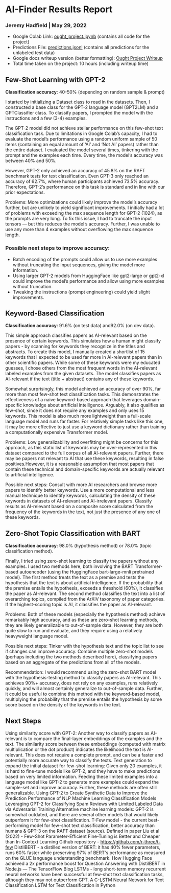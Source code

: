 # AI-Finder Results Report
### Jeremy Hadfield | May 29, 2022

- Google Colab Link: [ought_project.ipynb](https://colab.research.google.com/drive/1CYSTGYtmu0Jiw_0BDkjM7CpohQ_xi5D1?usp=drive_link) (contains all code for the project)
- Predictions File: [predictions.jsonl](https://drive.google.com/file/d/1jHcNP8MJn-eJ3s6WxcpUeWRFyeJCCT1i/view?usp=drive_link) (contains all predictions for the unlabeled test data)
- Google docs writeup version (better formatting): [Ought Project Writeup](https://docs.google.com/document/d/1CYlvHClIYJAAr0xxQuIF9HoIqUu4jfl17l_beMoGYbM/edit?usp=drive_link)
- Total time taken on the project: 10 hours (including writeup time)

## Few-Shot Learning with GPT-2
**Classification accuracy**: 40-50% (depending on random sample & prompt)

I started by initializing a Dataset class to read in the datasets. Then, I constructed a base class for the GPT-2 language model (GPT2LM) and a GPTClassifier class. To classify papers, I prompted the model with the instructions and a few (3-4) examples. 

The GPT-2 model did not achieve stellar performance on this few-shot text classification task. Due to limitations in Google Colab’s capacity, I had to evaluate the model’s performance using a random uniform sample of 50 items (containing an equal amount of ‘AI’ and ‘Not AI’ papers) rather than the entire dataset. I evaluated the model several times, tinkering with the prompt and the examples each time. Every time, the model’s accuracy was between 40% and 50%. 

However, GPT-2 only achieved an accuracy of 45.8% on the RAFT benchmark tests for text classification. Even GPT-3 only reached an accuracy of 62.7%, where human participants achieved 73.5% accuracy. Therefore, GPT-2’s performance on this task is standard and in line with our prior expectations. 

Problems: More optimizations could likely improve the model’s accuracy further, but are unlikely to yield significant improvements. I initially had a lot of problems with exceeding the max sequence length for GPT-2 (1024), as the prompts are very long. To fix this issue, I had to truncate the input tensors — but this reduces the model’s accuracy. Further, I was unable to use any more than 4 examples without overflowing the max sequence length. 

### Possible next steps to improve accuracy: 
- Batch encoding of the prompts could allow us to use more examples without truncating the input sequences, giving the model more information.
- Using larger GPT-2 models from HuggingFace like gpt2-large or gpt2-xl could improve the model’s performance and allow using more examples without truncation. 
- Tweaking the instructions (prompt engineering) could yield slight improvements.
  
## Keyword-Based Classification
**Classification accuracy**: 91.6% (on test data) and ​​92.0% (on dev data). 

This simple approach classifies papers as AI-relevant based on the presence of certain keywords. This simulates how a human might classify papers - by scanning for keywords they recognize in the titles and abstracts. To create this model, I manually created a shortlist of 15 keywords that I expected to be used far more in AI-relevant papers than in other scientific papers. While some of these keywords were my educated guesses, I chose others from the most frequent words in the AI-relevant labeled examples from the given datasets. The model classifies papers as AI-relevant if the text (title + abstract) contains any of these keywords. 

Somewhat surprisingly, this model achieved an accuracy of over 90%, far more than most few-shot text classification tasks. This demonstrates the effectiveness of a naive keyword-based approach that leverages domain-specific knowledge about artificial intelligence. Arguably, it also qualifies as few-shot, since it does not require any examples and only uses 15 keywords. This model is also much more lightweight than a full-scale language model and runs far faster. For relatively simple tasks like this one, it may be more effective to just use a keyword dictionary rather than training a computationally expensive Transformer model. 

Problems: Low generalizability and overfitting might be concerns for this approach, as this static list of keywords may be over-represented in this dataset compared to the full corpus of all AI-relevant papers. Further, there may be papers not relevant to AI that use these keywords, resulting in false positives.However, it is a reasonable assumption that most papers that contain these technical and domain-specific keywords are actually relevant to artificial intelligence. 

Possible next steps: 
Consult with more AI researchers and browse more papers to identify better keywords. 
Use a more computational and less manual technique to identify keywords, calculating the density of these keywords in datasets of AI-relevant and AI-irrelevant papers. 
Classify results as AI-relevant based on a composite score calculated from the frequency of the keywords in the text, not just the presence of any one of these keywords. 

## Zero-Shot Topic Classification with BART
**Classification accuracy**: 98.0% (hypothesis method) or 78.0% (topic classification method). 

Finally, I tried using zero-shot learning to classify the papers without any examples. I used two methods here, both involving the BART Transformer-based autoencoder (using the HuggingFace bart-large-mnli pretrained model). The first method treats the text as a premise and tests the hypothesis that the text is about artificial intelligence. If the probability that the premise entails the hypothesis, exceeds a threshold (60%), it classifies the paper as AI-relevant. The second method classifies the text into a list of overarching topics, compiled from the ArXiV taxonomy of paper categories. If the highest-scoring topic is AI, it classifies the paper as AI-relevant. 

Problems: Both of these models (especially the hypothesis method) achieve remarkably high accuracy, and as these are zero-shot learning methods, they are likely generalizable to out-of-sample data. However, they are both quite slow to run and evaluate, and they require using a relatively heavyweight language model. 

Possible next steps: 
Tinker with the hypothesis text and the topic list to see if changes can improve accuracy. 
Combine multiple zero-shot models (perhaps including the two methods described here), classifying papers based on an aggregate of the predictions from all of the models. 

Recommendation: I would recommend using the zero-shot BART model with the hypothesis-testing method to classify papers as AI-relevant. This achieves 90%+ accuracy, does not rely on any examples, runs relatively quickly, and will almost certainly generalize to out-of-sample data. Further, it could be useful to combine this method with the keyword-based model, multiplying the probability that the premise entails the hypothesis by some score based on the density of the keywords in the text. 

## Next Steps
Using similarity score with GPT-2: Another way to classify papers as AI-relevant is to compare the final-layer embeddings of the examples and the text. The similarity score between these embeddings (computed with matrix multiplication or the dot product) indicates the likelihood the text is AI-relevant. This does not require a complete prompt, and can be a faster and potentially more accurate way to classify the texts. 
Text generation to expand the initial dataset for few-shot learning: Given only 20 examples, it is hard to fine-tune models like GPT-2, and they have to make predictions based on very limited information. Feeding these limited examples into a language model like GPT-2 to generate more examples could expand the sample-set and improve accuracy. Further, these methods are often still generalizable. 
Using GPT-2 to Create Synthetic Data to Improve the Prediction Performance of NLP Machine Learning Classification Models
Leveraging GPT-2 for Classifying Spam Reviews with Limited Labeled Data via Adversarial Training
Alternative machine learning models: GPT-2 is somewhat outdated, and there are several other models that would likely outperform it for few-shot classification. 
T-Few model - the current best-performing model for few-shot text classification, better accuracy than humans & GPT-3 on the RAFT dataset (source).
Defined in paper Liu et al (2022) - Few-Shot Parameter-Efficient Fine-Tuning is Better and Cheaper than In-Context Learning
Github repository - https://github.com/r-three/t-few
DistilBERT - a distilled version of BERT: it has 40% fewer parameters, runs 60% faster while preserving 97% of BERT's performance as measured on the GLUE language understanding benchmark.
How Hugging Face achieved a 2x performance boost for Question Answering with DistilBERT in Node.js — The TensorFlow Blog
LSTMs - long short-term memory recurrent neural networks have been successful at few-shot text classification tasks, although they may not outperform GPT. 
A C-LSTM Neural Network for Text Classification 
LSTM for Text Classification in Python
